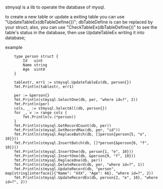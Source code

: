 stmysql is a lib to operate the database of mysql.
>
to create a new table or update a exiting table you can use "UpdateTableEx(dbTableDefine{})";
dbTableDefine is can be replaced by your struct;
also, you can use "CheckTableEx(dbTableDefine{})" to see the table's status in the database,
then use UpdateTableEx writing it into database;

example
```
	type person struct {
		Id   uint
		Name string
		Age  uint8
	}

	tablestr, err1 := stmysql.UpdateTableEx(db, person{})
	fmt.Println(tablestr, err1)

	per := &person{}
	fmt.Println(stmysql.SelectOne(db, per, "where id=?", 2))
	fmt.Println(per)
	cols, _ := stmysql.SelectAll(db, person{})
	for _, v := range cols {
		fmt.Println(v.(*person))
	}
	fmt.Println(stmysql.GetRecordCount(db, per))
	fmt.Println(stmysql.GetRecordMax(db, per, "id"))
	fmt.Println(stmysql.ReplaceBatch(db, []person{person{5, "e", 10}}))
	fmt.Println(stmysql.InsertBatch(db, []*person{&person{6, "f", 10}}))
	fmt.Println(stmysql.InsertOne(db, person{1, "e", 10}))
	fmt.Println(stmysql.InsertOne(db, &person{9, "f", 10}))
	fmt.Println(stmysql.ReplaceOne(db, per))
	fmt.Println(stmysql.DeleteRecord(db, per, "where id=?", 1))
	fmt.Println(stmysql.UpdateRecord(db, "person", map[string]interface{}{"Name": "XXX", "Age": 66}, "where id=?", 2))
	fmt.Println(stmysql.UpdateRecordEx(db, person{2, "e", 10}, "where id=?", 2))
```